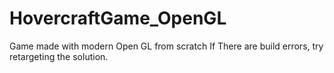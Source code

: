 # HovercraftGame_OpenGL
Game made with modern Open GL from scratch
If There are build errors, try retargeting the solution.
